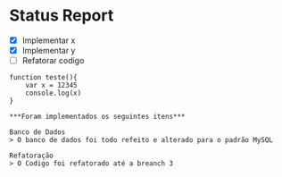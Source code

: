 # Status Report 

- [x] Implementar x
- [x] Implementar y 
- [ ] Refatorar codigo 

```
function teste(){
    var x = 12345
    console.log(x)
}

```

    ***Foram implementados os seguintes itens***

    Banco de Dados
    > O banco de dados foi todo refeito e alterado para o padrão MySQL

    Refatoração
    > O Codigo foi refatorado até a breanch 3 